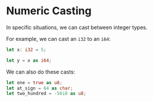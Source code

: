 # Numeric Casting

In specific situations, we can cast between integer types.

For example, we can cast an `i32` to an `i64`:

```rust
let x: i32 = 5;

let y = x as i64;
```

We can also do these casts:

```rust
let one = true as u8;
let at_sign = 64 as char;
let two_hundred = -56i8 as u8;
```

